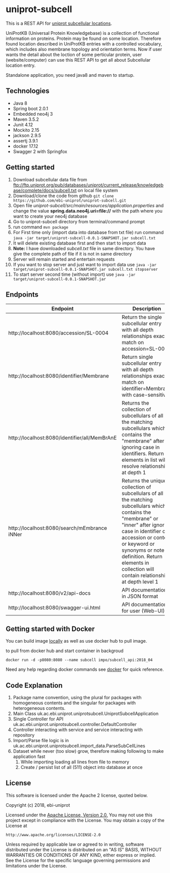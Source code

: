 # uniprot-subcell
This is a REST API for [uniprot subcellular locations](https://www.uniprot.org/locations). 

UniProtKB (Universal Protein Knowledgebase) is a collection of functional information on proteins. Protein may be found on some location. Therefore found location described in UniProtKB entries with a controlled vocabulary, which includes also membrane topology and orientation terms. Now if user wants the detail about the loction of some perticular protein, user (website/computer) can use this REST API to get all about Subcellular location entry.

Standalone application, you need java8 and maven to startup.

## Technologies
* Java 8
* Spring boot 2.0.1
* Embedded neo4j 3
* Maven 3.5.2
* Junit 4.12
* Mockito 2.15
* jackson 2.9.5
* assertj 3.9.1
* docker 17.12
* Swagger 2 with Springfox

## Getting started
1. Download subcellular data file from ftp://ftp.uniprot.org/pub/databases/uniprot/current_release/knowledgebase/complete/docs/subcell.txt on local file system
1. Download/clone the code from github `git clone https://github.com/ebi-uniprot/uniprot-subcell.git`
1. Open file *uniprot-subcell/src/main/resources/application.properties* and change the value **spring.data.neo4j.uri=file://** with the path where you want to create your neo4j database 
1. Go to uniprot-subcell directory from terminal/command prompt
1. run command `mvn package`
1. For First time only (import data into database from txt file) run command `java -jar target/uniprot-subcell-0.0.1-SNAPSHOT.jar subcell.txt`
  1. It will delete existing database first and then start to import data
  1. **Note:** I have downloaded *subcell.txt* file in same directory. You have give the complete path of file if it is not in same directory
  1. Server will remain started and entertain requests
  1. If you want to stop server and just want to import data use `java -jar target/uniprot-subcell-0.0.1-SNAPSHOT.jar subcell.txt stopserver`
1. To start server second time (without import) use `java -jar target/uniprot-subcell-0.0.1-SNAPSHOT.jar`

## Endpoints
Endpoint | Description
-------- | -----------
http://localhost:8080/accession/SL-0004 | Return the single subcellular entry with all depth relationships exact match on accession=SL-0004
http://localhost:8080/identifier/Membrane | Return single subcellular entry with all depth relationships exact match on identifier=Membrane with case-sensitive
http://localhost:8080/identifier/all/MemBrAnE | Returns the collection of subcellulars of all the matching subcellulars which contains the "membrane" after ignoring case in identifiers. Return elements in list will resolve relationships at depth 1
http://localhost:8080/search/mEmbrance iNNer | Returns the unique collection of subcellulars of all the matching subcellulars which contains the "membrane" or "inner" after ignoring case in identifier or accession or content or keyword or synonyms or note or definition. Return elements in collection will contain relationships at depth level 1
http://localhost:8080/v2/api-docs | API documentation in JSON format
http://localhost:8080/swagger-ui.html | API documentation for user (Web-UI)

## Getting started with Docker
You can build image [locally](docker) as well as use docker hub to pull image.

to pull from docker hub and start container in backgroud
```
docker run -d -p8080:8080 --name subcell impo/subcell_api:2018_04
```
Need any help regarding docker commands see [docker](https://github.com/rizwan-ishtiaq/wiki/blob/master/commands/docker.txt) for quick reference.

## Code Explanation
1. Package name convention, using the plural for packages with homogeneous contents and the singular for packages with heterogeneous contents.
1. Main Class uk.ac.ebi.uniprot.uniprotsubcell.UniprotSubcellApplication
1. Single Controller for API uk.ac.ebi.uniprot.uniprotsubcell.controller.DefaultController
1. Controller interacting with service and service interacting with repository
1. Import/Parse file logic is in uk.ac.ebi.uniprot.uniprotsubcell.import_data.ParseSubCellLines
1. Dataset while never (too slow) grow, therefore making following to make application fast
   1. While importing loading all lines from file to memory
   1. Create / persist list of all (511) object into database at once

## License
This software is licensed under the Apache 2 license, quoted below.

Copyright (c) 2018, ebi-uniprot

Licensed under the [Apache License, Version 2.0.](LICENSE) You may not
use this project except in compliance with the License. You may obtain a copy of
the License at

    http://www.apache.org/licenses/LICENSE-2.0

Unless required by applicable law or agreed to in writing, software
distributed under the License is distributed on an "AS IS" BASIS, WITHOUT
WARRANTIES OR CONDITIONS OF ANY KIND, either express or implied. See the
License for the specific language governing permissions and limitations under
the License.
